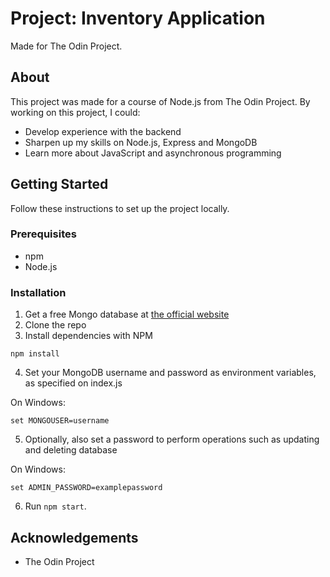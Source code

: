 # Project: Inventory Application
Made for The Odin Project.

## About
This project was made for a course of Node.js from The Odin Project. By working on this project, I could:
* Develop experience with the backend
* Sharpen up my skills on Node.js, Express and MongoDB
* Learn more about JavaScript and asynchronous programming

## Getting Started
Follow these instructions to set up the project locally.

### Prerequisites
* npm
* Node.js

### Installation
1. Get a free Mongo database at [the official website](https://www.mongodb.com/cloud/atlas)
2. Clone the repo
3. Install dependencies with NPM

```
npm install
```

4. Set your MongoDB username and password as environment variables, as specified on index.js

On Windows: 
```
set MONGOUSER=username
```

5. Optionally, also set a password to perform operations such as updating and deleting database

On Windows: 
```
set ADMIN_PASSWORD=examplepassword
```

6. Run `npm start`.

## Acknowledgements
* The Odin Project
